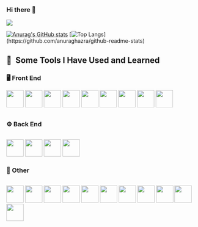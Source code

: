 ### Hi there 👋

![](https://github-profile-summary-cards.vercel.app/api/cards/profile-details?username=tera487&theme=vue)

[![Anurag's GitHub stats](https://github-readme-stats.vercel.app/api?username=tera487)](https://github.com/anuraghazra/github-readme-stats)    [![Top Langs](https://github-readme-stats.vercel.app/api/top-langs/?username=tera487&layout=compact&hide=javascript,html,css,)](https://github.com/anuraghazra/github-readme-stats)

<h2> 🚀 &nbsp;Some Tools I Have Used and Learned</h2>
<p align="left">
  <h3 style="margin-bottom: 30px;">🖥 Front End</3>
  <p align="left">
    <img src="https://cdn.jsdelivr.net/gh/devicons/devicon/icons/html5/html5-plain-wordmark.svg" width ="45" height ="45"/>
    <img src="https://cdn.jsdelivr.net/gh/devicons/devicon/icons/css3/css3-plain-wordmark.svg" width ="45" height ="45"/>
    <img src="https://cdn.jsdelivr.net/gh/devicons/devicon/icons/bootstrap/bootstrap-plain-wordmark.svg" width ="45" height ="45"/>
    <img src="https://cdn.jsdelivr.net/gh/devicons/devicon/icons/sass/sass-original.svg" width ="45" height ="45"/>
    <img src="https://cdn.jsdelivr.net/gh/devicons/devicon/icons/javascript/javascript-plain.svg" width ="45" height ="45" />
    <img src="https://cdn.jsdelivr.net/gh/devicons/devicon/icons/vuejs/vuejs-original-wordmark.svg" width ="45" height ="45"/>
    <img src="https://cdn.jsdelivr.net/gh/devicons/devicon/icons/vuetify/vuetify-line.svg" width ="45" height ="45"/>
    <img src="https://cdn.jsdelivr.net/gh/devicons/devicon/icons/react/react-original-wordmark.svg" width ="45" height ="45"/>
    <img src="https://cdn.jsdelivr.net/gh/devicons/devicon/icons/jquery/jquery-plain-wordmark.svg" width ="45" height ="45" />
   </p>
  <h3 style="margin-bottom: 30px;">⚙ Back End</h3>
  <p align="left">
    <img src="https://cdn.jsdelivr.net/gh/devicons/devicon/icons/php/php-plain.svg" width ="45" height ="45"/>
    <img src="https://cdn.jsdelivr.net/gh/devicons/devicon/icons/laravel/laravel-plain-wordmark.svg" width ="45" height ="45"/>
    <img src="https://cdn.jsdelivr.net/gh/devicons/devicon/icons/ruby/ruby-plain-wordmark.svg" width ="45" height ="45"/>
    <img src="https://cdn.jsdelivr.net/gh/devicons/devicon/icons/rails/rails-plain-wordmark.svg" width ="45" height ="45"/>
    </p>
  <h3 style="margin-bottom: 30px;">🔭 Other</h3>
  <p align="left">
    <img src="https://cdn.jsdelivr.net/gh/devicons/devicon/icons/mysql/mysql-plain-wordmark.svg" width ="45" height ="45"/> 
    <img src="https://cdn.jsdelivr.net/gh/devicons/devicon/icons/docker/docker-plain-wordmark.svg" width ="45" height ="45"/>
    <img src="https://cdn.jsdelivr.net/gh/devicons/devicon/icons/vagrant/vagrant-plain-wordmark.svg" width ="45" height ="45"/>
    <img src="https://cdn.jsdelivr.net/gh/devicons/devicon/icons/vscode/vscode-plain-wordmark.svg" width ="45" height ="45"/>
    <img src="https://cdn.jsdelivr.net/gh/devicons/devicon/icons/git/git-original-wordmark.svg" width ="45" height ="45"/>
    <img src="https://cdn.jsdelivr.net/gh/devicons/devicon/icons/linux/linux-plain.svg" width ="45" height ="45"/>
    <img src="https://cdn.jsdelivr.net/gh/devicons/devicon/icons/materialui/materialui-plain.svg" width ="45" height ="45"/>
    <img src="https://cdn.jsdelivr.net/gh/devicons/devicon/icons/circleci/circleci-plain-wordmark.svg" width ="45" height ="45"/>
    <img src="https://cdn.jsdelivr.net/gh/devicons/devicon/icons/heroku/heroku-plain-wordmark.svg" width ="45" height ="45"/>
    <img src="https://cdn.jsdelivr.net/gh/devicons/devicon/icons/amazonwebservices/amazonwebservices-plain-wordmark.svg" width ="45" height ="45"/>
    <img src="https://cdn.jsdelivr.net/gh/devicons/devicon/icons/eslint/eslint-original-wordmark.svg" width ="45" height ="45"/>
          
          
          
          
  </p>
</p>

<!--
**tera487/tera487** is a ✨ _special_ ✨ repository because its `README.md` (this file) appears on your GitHub profile.

Here are some ideas to get you started:

-  I’m currently working on ...
- 🌱 I’m currently learning ...
- 👯 I’m looking to collaborate on ...
- 🤔 I’m looking for help with ...
- 💬 Ask me about ...
- 📫 How to reach me: ...
- 😄 Pronouns: ...
- ⚡ Fun fact: ...
-->
